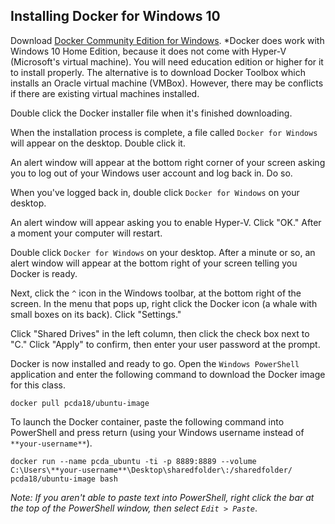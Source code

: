 ## Installing Docker for Windows 10

<!--
https://docs.docker.com/docker-for-windows/install/
Docker for Windows installation guide
-->

Download [Docker Community Edition for Windows](https://store.docker.com/search?type=edition&offering=community).
*Docker does work with Windows 10 Home Edition, because it does not come with Hyper-V (Microsoft's virtual machine). You will need education edition or higher for it to install properly. The alternative is to download Docker Toolbox which installs an Oracle virtual machine (VMBox). However, there may be conflicts if there are existing virtual machines installed. 

Double click the Docker installer file when it's finished downloading.

When the installation process is complete, a file called `Docker for Windows` will appear on the desktop. Double click it.

An alert window will appear at the bottom right corner of your screen asking you to log out of your Windows user account and log back in. Do so.

When you've logged back in, double click `Docker for Windows` on your desktop.

An alert window will appear asking you to enable Hyper-V. Click "OK." After a moment your computer will restart.

Double click `Docker for Windows` on your desktop. After a minute or so, an alert window will appear at the bottom right of your screen telling you Docker is ready.

Next, click the `^` icon in the Windows toolbar, at the bottom right of the screen. In the menu that pops up, right click the Docker icon (a whale with small boxes on its back). Click "Settings."

Click "Shared Drives" in the left column, then click the check box next to "C." Click "Apply" to confirm, then enter your user password at the prompt.

Docker is now installed and ready to go. Open the `Windows PowerShell` application and enter the following command to download the Docker image for this class.


```
docker pull pcda18/ubuntu-image
```

To launch the Docker container, paste the following command into PowerShell and press return (using your Windows username instead of `**your-username**`).

```
docker run --name pcda_ubuntu -ti -p 8889:8889 --volume C:\Users\**your-username**\Desktop\sharedfolder\:/sharedfolder/ pcda18/ubuntu-image bash
```

*Note: If you aren't able to paste text into PowerShell, right click the bar at the top of the PowerShell window, then select `Edit > Paste`*.

